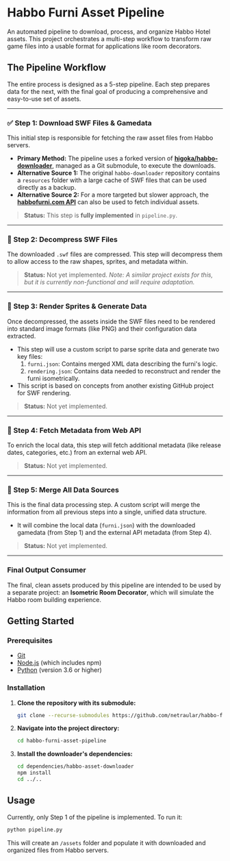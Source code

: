 # Habbo Furni Asset Pipeline

An automated pipeline to download, process, and organize Habbo Hotel assets. This project orchestrates a multi-step workflow to transform raw game files into a usable format for applications like room decorators.

## The Pipeline Workflow

The entire process is designed as a 5-step pipeline. Each step prepares data for the next, with the final goal of producing a comprehensive and easy-to-use set of assets.

---

### ✅ Step 1: Download SWF Files & Gamedata

This initial step is responsible for fetching the raw asset files from Habbo servers.

*   **Primary Method:** The pipeline uses a forked version of **[higoka/habbo-downloader](https://github.com/higoka/habbo-downloader)**, managed as a Git submodule, to execute the downloads.
*   **Alternative Source 1:** The original `habbo-downloader` repository contains a `resources` folder with a large cache of SWF files that can be used directly as a backup.
*   **Alternative Source 2:** For a more targeted but slower approach, the **[habbofurni.com API](https://habbofurni.com/)** can also be used to fetch individual assets.

> **Status:** This step is **fully implemented** in `pipeline.py`.

---

### 🔲 Step 2: Decompress SWF Files

The downloaded `.swf` files are compressed. This step will decompress them to allow access to the raw shapes, sprites, and metadata within.

> **Status:** Not yet implemented.
> *Note: A similar project exists for this, but it is currently non-functional and will require adaptation.*

---

### 🔲 Step 3: Render Sprites & Generate Data

Once decompressed, the assets inside the SWF files need to be rendered into standard image formats (like PNG) and their configuration data extracted.

*   This step will use a custom script to parse sprite data and generate two key files:
    1.  `furni.json`: Contains merged XML data describing the furni's logic.
    2.  `rendering.json`: Contains data needed to reconstruct and render the furni isometrically.
*   This script is based on concepts from another existing GitHub project for SWF rendering.

> **Status:** Not yet implemented.

---

### 🔲 Step 4: Fetch Metadata from Web API

To enrich the local data, this step will fetch additional metadata (like release dates, categories, etc.) from an external web API.

> **Status:** Not yet implemented.

---

### 🔲 Step 5: Merge All Data Sources

This is the final data processing step. A custom script will merge the information from all previous steps into a single, unified data structure.

*   It will combine the local data (`furni.json`) with the downloaded gamedata (from Step 1) and the external API metadata (from Step 4).

> **Status:** Not yet implemented.

---

### Final Output Consumer

The final, clean assets produced by this pipeline are intended to be used by a separate project: an **Isometric Room Decorator**, which will simulate the Habbo room building experience.

## Getting Started

### Prerequisites

*   [Git](https://git-scm.com/)
*   [Node.js](https://nodejs.org/) (which includes npm)
*   [Python](https://www.python.org/) (version 3.6 or higher)

### Installation

1.  **Clone the repository with its submodule:**
    ```sh
    git clone --recurse-submodules https://github.com/netraular/habbo-furni-asset-pipeline.git
    ```

2.  **Navigate into the project directory:**
    ```sh
    cd habbo-furni-asset-pipeline
    ```

3.  **Install the downloader's dependencies:**
    ```sh
    cd dependencies/habbo-asset-downloader
    npm install
    cd ../..
    ```

## Usage

Currently, only Step 1 of the pipeline is implemented. To run it:

```sh
python pipeline.py
```

This will create an `/assets` folder and populate it with downloaded and organized files from Habbo servers.